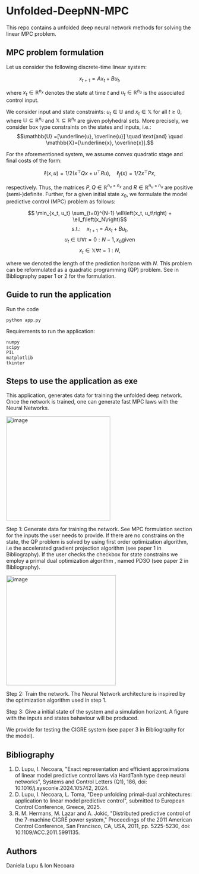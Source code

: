 # Unfolded-DeepNN-MPC
This repo contains a unfolded deep neural network methods for solving the linear MPC problem.

## MPC problem formulation

Let us consider  the  following discrete-time linear system:

$$x_{t+1} = Ax_t + B u_t,$$

where $x_t \in \mathbb{R}^{n_x}$ denotes the state at time $t$ and $u_t \in \mathbb{R}^{n_u}$ is the associated control input.

We consider input and state constraints: $u_t \in \mathbb{U}$  and $x_t \in \mathbb{X}$ for all $t\geq 0$, where $\mathbb{U} \subseteq  \mathbb{R}^{n_u}$ and $\mathbb{X} \subseteq  \mathbb{R}^{n_x}$ are given  polyhedral sets. More precisely, we consider box type  constraints on the states and inputs, i.e.:
$$\mathbb{U} =[\underline{u}, \overline{u}] \quad  \text{and} \quad   \mathbb{X}=[\underline{x}, \overline{x}].$$  

For the aforementioned system, we assume convex quadratic stage and final costs of the form:

$$\ell(x, u)= 1/2 \left( x^{\top} Q x+u^{\top} R u \right), \quad \ell_f (x)=1/2 x^{\top} P x,$$

respectively. Thus, the matrices $P, Q \in \mathbb{R}^{n_x \times n_x}$  and $R \in \mathbb{R}^{n_u \times n_u}$ are positive (semi-)definite. Further, for a given initial state $x_0$, we formulate the model predictive control (MPC) problem as follows:

$$ \min_{x_t, u_t} \sum_{t=0}^{N-1} \ell\left(x_t, u_t\right) + \ell_f\left(x_N\right)$$
$$\text{s.t.:}  \quad x_{t+1}=A x_t+B u_t,$$
$$               u_t \in \mathbb{U}  \forall t=0:N-1,  x_0 \text{given}$$
$$               x_t \in \mathbb{X}  \forall t=1:N,$$

where we denoted the length of the prediction horizon with $N$.
This problem can be reformulated as a quadratic programming (QP) problem. See in Bibliography paper 1 or 2 for the formulation.

## Guide to run the application
Run the code

    python app.py

Requirements to run the application:

    numpy
    scipy
    PIL
    matplotlib
    tkinter

## Steps to use the application as exe
This application, generates data for training the unfolded deep network. Once the network is trained, one can generate fast MPC laws with the Neural Networks.

<img width="280" alt="image" src="https://github.com/user-attachments/assets/f86c237a-9685-4f98-85e5-c450cbbebff5">

Step 1: Generate data for training the network. See MPC formulation section for the inputs the user needs to provide.
If there are no constrains on the state, the QP problem is solved by using first order optimization algorithm, i.e the accelerated gradient projection algorithm (see paper 1 in Bibliography). If the user checks the checkbox for state constrains we employ a primal dual optimization algorithm , named PD3O (see paper 2 in Bibliography).

<img width="295" alt="image" src="https://github.com/user-attachments/assets/c342e819-6e77-4bdb-8806-b6433ef4a678">

Step 2: Train the network. The Neural Network architecture is inspired by the optimization algorithm used in step 1.

Step 3: Give a initial state of the system and a simulation horizont. A figure with the inputs and states bahaviour will be produced.

We provide for testing the CIGRE system (see paper 3 in Bibliography for the model).

## Bibliography
1. D. Lupu, I. Necoara, "Exact representation and efficient approximations of linear model predictive control laws via HardTanh type deep neural networks", Systems and Control Letters (Q1), 186, doi: 10.1016/j.sysconle.2024.105742, 2024.
2. D. Lupu, I. Necoara, L. Toma, "Deep unfolding primal-dual architectures: application to linear model predictive control", submitted to European Control Conference, Greece, 2025.
3. R. M. Hermans, M. Lazar and A. Jokić, "Distributed predictive control of the 7-machine CIGRÉ power system," Proceedings of the 2011 American Control Conference, San Francisco, CA, USA, 2011, pp. 5225-5230, doi: 10.1109/ACC.2011.5991135.
   
## Authors
Daniela Lupu & Ion Necoara


